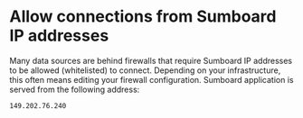 # Allow connections from Sumboard IP addresses
Many data sources are behind firewalls that require Sumboard IP addresses to be allowed (whitelisted) to connect. Depending on your infrastructure, this often means editing your firewall configuration. Sumboard application is served from the following address:
```
149.202.76.240
```